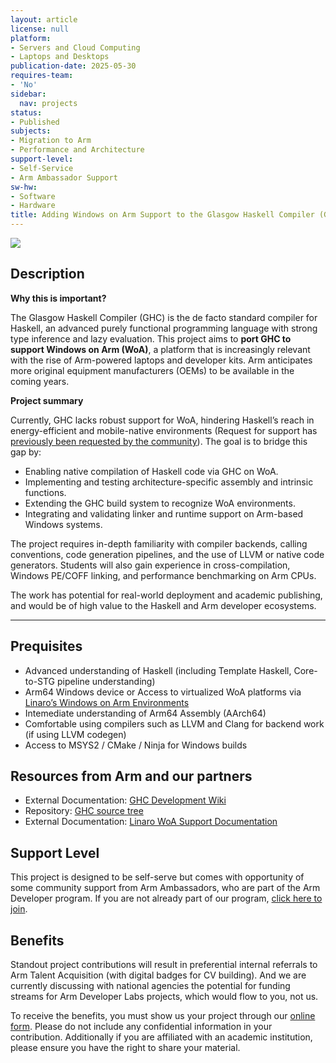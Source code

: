 ```yaml
---
layout: article
license: null
platform:
- Servers and Cloud Computing
- Laptops and Desktops
publication-date: 2025-05-30
requires-team:
- 'No'
sidebar:
  nav: projects
status:
- Published
subjects:
- Migration to Arm
- Performance and Architecture
support-level:
- Self-Service
- Arm Ambassador Support
sw-hw:
- Software
- Hardware
title: Adding Windows on Arm Support to the Glasgow Haskell Compiler (GHC)
---
```


<img class="image image--xl" src="/Arm-Developer-Labs/images/Learn_on_Arm_banner.png"/>


## Description

**Why this is important?**

The Glasgow Haskell Compiler (GHC) is the de facto standard compiler for Haskell, an advanced purely functional programming language with strong type inference and lazy evaluation. This project aims to **port GHC to support Windows on Arm (WoA)**, a platform that is increasingly relevant with the rise of Arm-powered laptops and developer kits. Arm anticipates more original equipment manufacturers (OEMs) to be available in the coming years.


**Project summary**

Currently, GHC lacks robust support for WoA, hindering Haskell’s reach in energy-efficient and mobile-native environments (Request for support has [previously been requested by the community](https://gitlab.haskell.org/ghc/ghc/-/issues/24603)). The goal is to bridge this gap by:
- Enabling native compilation of Haskell code via GHC on WoA.
- Implementing and testing architecture-specific assembly and intrinsic functions.
- Extending the GHC build system to recognize WoA environments.
- Integrating and validating linker and runtime support on Arm-based Windows systems.

The project requires in-depth familiarity with compiler backends, calling conventions, code generation pipelines, and the use of LLVM or native code generators. Students will also gain experience in cross-compilation, Windows PE/COFF linking, and performance benchmarking on Arm CPUs.

The work has potential for real-world deployment and academic publishing, and would be of high value to the Haskell and Arm developer ecosystems.

---

## Prequisites

- Advanced understanding of Haskell (including Template Haskell, Core-to-STG pipeline understanding)
- Arm64 Windows device or Access to virtualized WoA platforms via [Linaro’s Windows on Arm Environments](https://linaro.atlassian.net/wiki/spaces/WOAR/pages/29005479987/Windows+on+Arm+Environments)
- Intemediate understanding of Arm64 Assembly (AArch64)
- Comfortable using compilers such as LLVM and Clang for backend work (if using LLVM codegen)
- Access to MSYS2 / CMake / Ninja for Windows builds


## Resources from Arm and our partners

- External Documentation: [GHC Development Wiki](https://gitlab.haskell.org/ghc/ghc/-/wikis/)
- Repository: [GHC source tree](https://gitlab.haskell.org/ghc/ghc)
- External Documentation: [Linaro WoA Support Documentation](https://linaro.atlassian.net/wiki/spaces/WOAR/pages/29005479987/Windows+on+Arm+Environments)


## Support Level

This project is designed to be self-serve but comes with opportunity of some community support from Arm Ambassadors, who are part of the Arm Developer program. If you are not already part of our program, [click here to join](https://www.arm.com/resources/developer-program?#register).

## Benefits 

Standout project contributions will result in preferential internal referrals to Arm Talent Acquisition (with digital badges for CV building).  And we are currently discussing with national agencies the potential for funding streams for Arm Developer Labs projects, which would flow to you, not us.

To receive the benefits, you must show us your project through our [online form](https://forms.office.com/e/VZnJQLeRhD). Please do not include any confidential information in your contribution. Additionally if you are affiliated with an academic institution, please ensure you have the right to share your material.